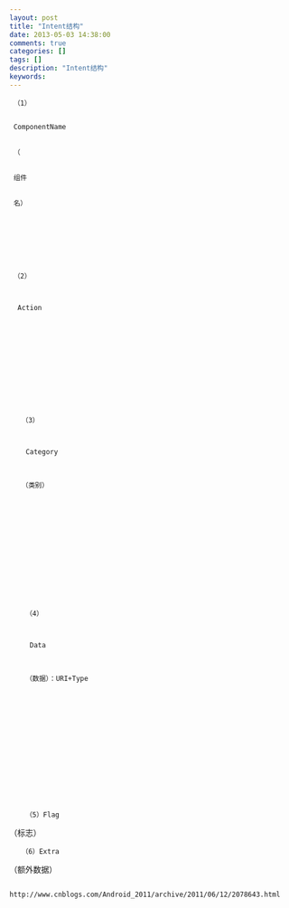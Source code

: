 ```yaml
---
layout: post
title: "Intent结构"
date: 2013-05-03 14:38:00 
comments: true
categories: []
tags: []
description: "Intent结构"
keywords: 
---
```



 
  
   
    
     （1）
    
    
     ComponentName
    
    
     （
    
    
     组件
    
    
     名）
    
   
  
 
 
  
   
    
     （2）
    
    
     
      Action
     
    
    
    
   
  
 
 
  
   
    
     
      
       （3）
      
      
       
        Category
       
      
      
       （类别）
      
      
      
     
    
   
  
 
 
  
   
    
     
      
       
        （4）
       
       
        
         Data
        
       
       
        （数据）：URI+Type
       
       
       
      
     
    
   
  
 
 
  
   
    
     
      
       
        （5）Flag
 （标志）
       
      
     
    
   
  
 
 
  
   
    
     
      
       （6）Extra
 （额外数据）
      
     
     
     
    
   
  
 
 
  
   
    
     
      
      
     
    
   
  
 
 
  
   
    
     
      
      
     
    
   
  
 
 
  
   
    
     
      
      
     
    
   
  
 
 
  
   
    
     
      
      
     
    
   
  
 
 
  
   
    
     
      
      
     
    
   
  
 
 
  
   
    
     
      
       
        http://www.cnblogs.com/Android_2011/archive/2011/06/12/2078643.html
       
      
     
    
   
  
 


